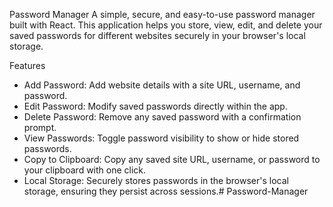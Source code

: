  Password Manager
A simple, secure, and easy-to-use password manager built with React. This application helps you store, view, edit, and delete your saved passwords for different websites securely in your browser's local storage.

Features
* Add Password: Add website details with a site URL, username, and password.
* Edit Password: Modify saved passwords directly within the app.
* Delete Password: Remove any saved password with a confirmation prompt.
* View Passwords: Toggle password visibility to show or hide stored passwords.
* Copy to Clipboard: Copy any saved site URL, username, or password to your clipboard with one click.
* Local Storage: Securely stores passwords in the browser's local storage, ensuring they persist across sessions.#   P a s s w o r d - M a n a g e r  
 
